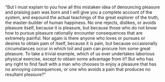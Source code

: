 "But I must explain to you how all this mistaken idea of denouncing pleasure and praising pain 
was born and I will give you a complete account of the system, and expound the actual 
teachings of the great explorer of the truth, the master-builder of human happiness. 
No one rejects, dislikes, or avoids pleasure itself, because it is pleasure, but because 
those who do not know how to pursue pleasure rationally encounter consequences that are
extremely painful. Nor again is there anyone who loves or pursues or desires to obtain 
pain of itself, because it is pain, but because occasionally circumstances occur in which 
toil and pain can procure him some great pleasure. To take a trivial example, which of us 
ever undertakes laborious physical exercise, except to obtain some advantage from it? But 
who has any right to find fault with a man who chooses to enjoy a pleasure that has no 
annoying consequences, or one who avoids a pain that produces no resultant pleasure?"